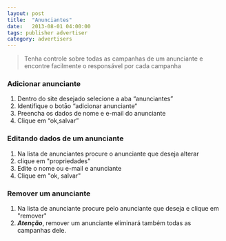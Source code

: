```yaml
---
layout: post
title:  "Anunciantes"
date:   2013-08-01 04:00:00
tags: publisher advertiser
category: advertisers
---
```


> Tenha controle sobre todas as campanhas de um anunciante e encontre facilmente o responsável por cada campanha
 
### Adicionar anunciante
1. Dentro do site desejado selecione a aba “anunciantes”
2. Identifique o botāo “adicionar anunciante“
3. Preencha os dados de nome e e-mail do anunciante
4. Clique em “ok,salvar”

### Editando dados de um anunciante
1. Na lista de anunciantes procure o anunciante que deseja alterar
2. clique em "propriedades"
3. Edite o nome ou e-mail e anunciante
4. Clique em "ok, salvar"

### Remover um anunciante
1. Na lista de anunciante procure pelo anunciante que deseja e clique em "remover"
2. ***Atenção***, remover um anunciante eliminará também todas as campanhas dele.